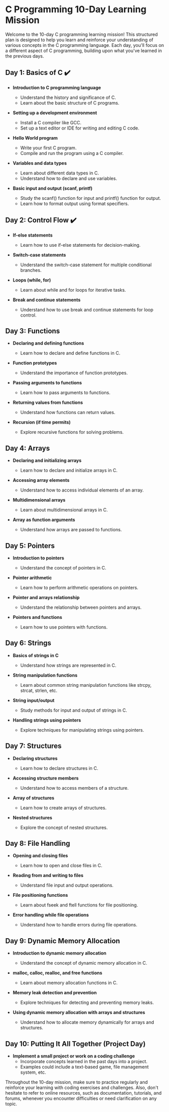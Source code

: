 # C Programming 10-Day Learning Mission

Welcome to the 10-day C programming learning mission! This structured plan is designed to help you learn and reinforce your understanding of various concepts in the C programming language. Each day, you'll focus on a different aspect of C programming, building upon what you've learned in the previous days.

## Day 1: Basics of C   ✔️

- **Introduction to C programming language**
  - Understand the history and significance of C.
  - Learn about the basic structure of C programs.

- **Setting up a development environment**
  - Install a C compiler like GCC.
  - Set up a text editor or IDE for writing and editing C code.

- **Hello World program**
  - Write your first C program.
  - Compile and run the program using a C compiler.

- **Variables and data types**
  - Learn about different data types in C.
  - Understand how to declare and use variables.

- **Basic input and output (scanf, printf)**
  - Study the scanf() function for input and printf() function for output.
  - Learn how to format output using format specifiers.

## Day 2: Control Flow   ✔️

- **If-else statements**
  - Learn how to use if-else statements for decision-making.

- **Switch-case statements**
  - Understand the switch-case statement for multiple conditional branches.

- **Loops (while, for)**
  - Learn about while and for loops for iterative tasks.

- **Break and continue statements**
  - Understand how to use break and continue statements for loop control.

## Day 3: Functions

- **Declaring and defining functions**
  - Learn how to declare and define functions in C.

- **Function prototypes**
  - Understand the importance of function prototypes.

- **Passing arguments to functions**
  - Learn how to pass arguments to functions.

- **Returning values from functions**
  - Understand how functions can return values.

- **Recursion (if time permits)**
  - Explore recursive functions for solving problems.

## Day 4: Arrays

- **Declaring and initializing arrays**
  - Learn how to declare and initialize arrays in C.

- **Accessing array elements**
  - Understand how to access individual elements of an array.

- **Multidimensional arrays**
  - Learn about multidimensional arrays in C.

- **Array as function arguments**
  - Understand how arrays are passed to functions.

## Day 5: Pointers

- **Introduction to pointers**
  - Understand the concept of pointers in C.

- **Pointer arithmetic**
  - Learn how to perform arithmetic operations on pointers.

- **Pointer and arrays relationship**
  - Understand the relationship between pointers and arrays.

- **Pointers and functions**
  - Learn how to use pointers with functions.

## Day 6: Strings

- **Basics of strings in C**
  - Understand how strings are represented in C.

- **String manipulation functions**
  - Learn about common string manipulation functions like strcpy, strcat, strlen, etc.

- **String input/output**
  - Study methods for input and output of strings in C.

- **Handling strings using pointers**
  - Explore techniques for manipulating strings using pointers.

## Day 7: Structures

- **Declaring structures**
  - Learn how to declare structures in C.

- **Accessing structure members**
  - Understand how to access members of a structure.

- **Array of structures**
  - Learn how to create arrays of structures.

- **Nested structures**
  - Explore the concept of nested structures.

## Day 8: File Handling

- **Opening and closing files**
  - Learn how to open and close files in C.

- **Reading from and writing to files**
  - Understand file input and output operations.

- **File positioning functions**
  - Learn about fseek and ftell functions for file positioning.

- **Error handling while file operations**
  - Understand how to handle errors during file operations.

## Day 9: Dynamic Memory Allocation

- **Introduction to dynamic memory allocation**
  - Understand the concept of dynamic memory allocation in C.

- **malloc, calloc, realloc, and free functions**
  - Learn about memory allocation functions in C.

- **Memory leak detection and prevention**
  - Explore techniques for detecting and preventing memory leaks.

- **Using dynamic memory allocation with arrays and structures**
  - Understand how to allocate memory dynamically for arrays and structures.

## Day 10: Putting It All Together (Project Day)

- **Implement a small project or work on a coding challenge**
  - Incorporate concepts learned in the past days into a project.
  - Examples could include a text-based game, file management system, etc.

Throughout the 10-day mission, make sure to practice regularly and reinforce your learning with coding exercises and challenges. Also, don't hesitate to refer to online resources, such as documentation, tutorials, and forums, whenever you encounter difficulties or need clarification on any topic.

